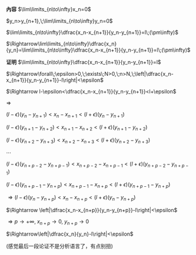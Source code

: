 **內容**
$\lim\limits_{n\to\infty}x_n=0$

$y_n>y_{n+1},\;\lim\limits_{n\to\infty}y_n=0$

$\lim\limits_{n\to\infty}\dfrac{x_n-x_{n+1}}{y_n-y_{n+1}}=l\;(\pm\infty)$

$\Rightarrow\lim\limits_{n\to\infty}\dfrac{x_n}{y_n}=\lim\limits_{n\to\infty}\dfrac{x_n-x_{n+1}}{y_n-y_{n+1}}=l\;(\pm\infty)$

**证明**
$\lim\limits_{n\to\infty}\dfrac{x_n-x_{n+1}}{y_n-y_{n+1}}=l$

$\Rightarrow\forall\;\epsilon>0,\;\exists\;N>0,\;n>N,\;\left|\dfrac{x_n-x_{n+1}}{y_n-y_{n+1}}-l\right|<\epsilon$

$\Rightarrow l-\epsilon<\dfrac{x_n-x_{n+1}}{y_n-y_{n+1}}<l+\epsilon$

$\Rightarrow$

$(l-\epsilon)(y_n-y_{n+1})<x_n-x_{n+1}<(l+\epsilon)(y_n-y_{n+1})$

$(l-\epsilon)(y_{n+1}-y_{n+2})<x_{n+1}-x_{n+2}<(l+\epsilon)(y_{n+1}-y_{n+2})$

$(l-\epsilon)(y_{n+2}-y_{n+3})<x_{n+2}-x_{n+3}<(l+\epsilon)(y_{n+2}-y_{n+3})$

$\cdots$

$(l-\epsilon)(y_{n+p-2}-y_{n+p-1})<x_{n+p-2}-x_{n+p-1}<(l+\epsilon)(y_{n+p-2}-y_{n+p-1})$

$(l-\epsilon)(y_{n+p-1}-y_{n+p})<x_{n+p-1}-x_{n+p}<(l+\epsilon)(y_{n+p-1}-y_{n+p})$

$\Rightarrow(l-\epsilon)(y_n-y_{n+p})<x_n-x_{n+p}<(l+\epsilon)(y_n-y_{n+p})$

$\Rightarrow \left|\dfrac{x_n-x_{n+p}}{y_n-y_{n+p}}-l\right|<\epsilon$

$\Rightarrow p\to+\infty,\;x_{n+p}\to0,\;y_{n+p}\to0$

$\Rightarrow\left|\dfrac{x_n}{y_n}-l\right|<\epsilon$

(感觉最后一段论证不是分析语言了，有点别扭)
